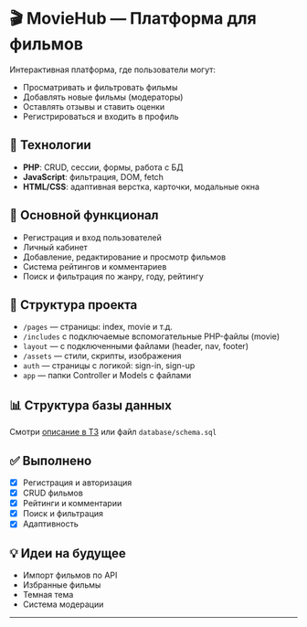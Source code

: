 # 🎬 MovieHub — Платформа для фильмов

Интерактивная платформа, где пользователи могут:
- Просматривать и фильтровать фильмы
- Добавлять новые фильмы (модераторы)
- Оставлять отзывы и ставить оценки
- Регистрироваться и входить в профиль

## 🚀 Технологии
- **PHP**: CRUD, сессии, формы, работа с БД
- **JavaScript**: фильтрация, DOM, fetch
- **HTML/CSS**: адаптивная верстка, карточки, модальные окна

## 📄 Основной функционал
- Регистрация и вход пользователей
- Личный кабинет
- Добавление, редактирование и просмотр фильмов
- Система рейтингов и комментариев
- Поиск и фильтрация по жанру, году, рейтингу

## 📁 Структура проекта
- `/pages` — страницы: index,  movie и т.д.
- `/includes` c подключаемые вспомогательные PHP-файлы (movie)
- `layout` — с подключенными файлами (header, nav, footer)
- `/assets` — стили, скрипты, изображения
- `auth` — страницы с логикой: sign-in, sign-up
- `app` — папки Controller и Models с файлами

## 📊 Структура базы данных
Смотри [описание в ТЗ](#) или файл `database/schema.sql`

## ✅ Выполнено
- [x] Регистрация и авторизация
- [x] CRUD фильмов
- [x] Рейтинги и комментарии
- [x] Поиск и фильтрация
- [x] Адаптивность

## 💡 Идеи на будущее
- Импорт фильмов по API
- Избранные фильмы
- Темная тема
- Система модерации

---
